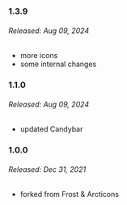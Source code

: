 ### 1.3.9
###### Released: Aug 09, 2024
- more icons
- some internal changes

### 1.1.0
###### Released: Aug 09, 2024
- updated Candybar

### 1.0.0
###### Released: Dec 31, 2021
- forked from Frost & Arcticons
